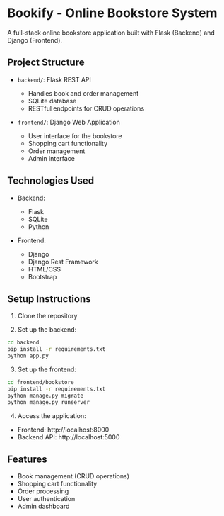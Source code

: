 # Bookify - Online Bookstore System

A full-stack online bookstore application built with Flask (Backend) and Django (Frontend).

## Project Structure

- `backend/`: Flask REST API
  - Handles book and order management
  - SQLite database
  - RESTful endpoints for CRUD operations

- `frontend/`: Django Web Application
  - User interface for the bookstore
  - Shopping cart functionality
  - Order management
  - Admin interface

## Technologies Used

- Backend:
  - Flask
  - SQLite
  - Python

- Frontend:
  - Django
  - Django Rest Framework
  - HTML/CSS
  - Bootstrap

## Setup Instructions

1. Clone the repository

2. Set up the backend:
```bash
cd backend
pip install -r requirements.txt
python app.py
```

3. Set up the frontend:
```bash
cd frontend/bookstore
pip install -r requirements.txt
python manage.py migrate
python manage.py runserver
```

4. Access the application:
- Frontend: http://localhost:8000
- Backend API: http://localhost:5000

## Features

- Book management (CRUD operations)
- Shopping cart functionality
- Order processing
- User authentication
- Admin dashboard

